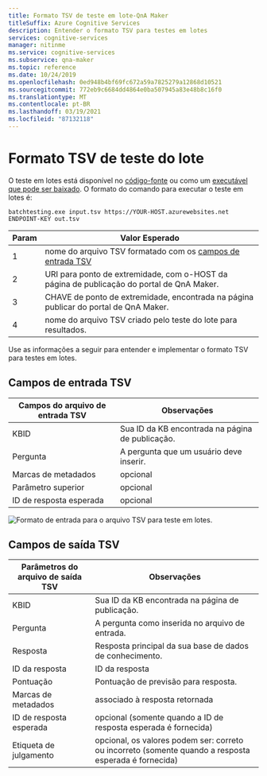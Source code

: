 ```yaml
---
title: Formato TSV de teste em lote-QnA Maker
titleSuffix: Azure Cognitive Services
description: Entender o formato TSV para testes em lotes
services: cognitive-services
manager: nitinme
ms.service: cognitive-services
ms.subservice: qna-maker
ms.topic: reference
ms.date: 10/24/2019
ms.openlocfilehash: 0ed948b4bf69fc672a59a7825279a12868d10521
ms.sourcegitcommit: 772eb9c6684dd4864e0ba507945a83e48b8c16f0
ms.translationtype: MT
ms.contentlocale: pt-BR
ms.lasthandoff: 03/19/2021
ms.locfileid: "87132118"
---
```

# <a name="batch-testing-tsv-format"></a>Formato TSV de teste do lote

O teste em lotes está disponível no [código-fonte](https://github.com/Azure-Samples/cognitive-services-qnamaker-csharp/tree/master/documentation-samples/batchtesting) ou como um [executável que pode ser baixado](https://aka.ms/qna_btzip). O formato do comando para executar o teste em lotes é:

```console
batchtesting.exe input.tsv https://YOUR-HOST.azurewebsites.net ENDPOINT-KEY out.tsv
```

|Param|Valor Esperado|
|--|--|
|1|nome do arquivo TSV formatado com os [campos de entrada TSV](#tsv-input-fields)|
|2|URI para ponto de extremidade, com o-HOST da página de publicação do portal de QnA Maker.|
|3|CHAVE de ponto de extremidade, encontrada na página publicar do portal de QnA Maker.|
|4|nome do arquivo TSV criado pelo teste do lote para resultados.|

Use as informações a seguir para entender e implementar o formato TSV para testes em lotes. 

## <a name="tsv-input-fields"></a>Campos de entrada TSV

|Campos do arquivo de entrada TSV|Observações|
|--|--|
|KBID|Sua ID da KB encontrada na página de publicação.|
|Pergunta|A pergunta que um usuário deve inserir.|
|Marcas de metadados|opcional|
|Parâmetro superior|opcional| 
|ID de resposta esperada|opcional|

![Formato de entrada para o arquivo TSV para teste em lotes.](media/batch-test/input-tsv-format-batch-test.png)

## <a name="tsv-output-fields"></a>Campos de saída TSV 

|Parâmetros do arquivo de saída TSV|Observações|
|--|--|
|KBID|Sua ID da KB encontrada na página de publicação.|
|Pergunta|A pergunta como inserida no arquivo de entrada.|
|Resposta|Resposta principal da sua base de dados de conhecimento.|
|ID da resposta|ID da resposta|
|Pontuação|Pontuação de previsão para resposta. |
|Marcas de metadados|associado à resposta retornada|
|ID de resposta esperada|opcional (somente quando a ID de resposta esperada é fornecida)|
|Etiqueta de julgamento|opcional, os valores podem ser: correto ou incorreto (somente quando a resposta esperada é fornecida)|
